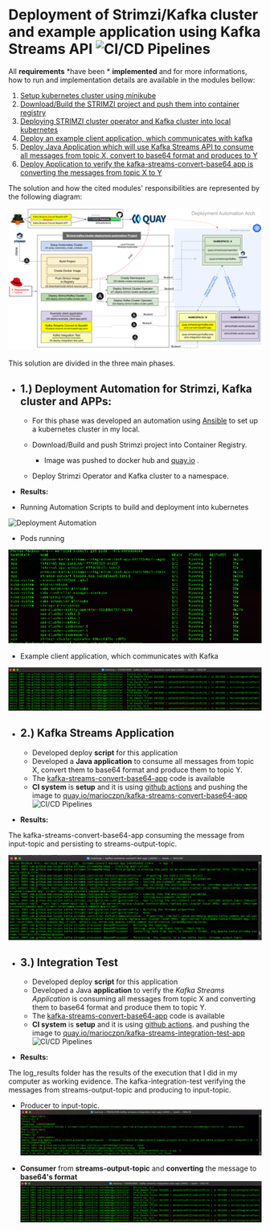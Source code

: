 # Deployment of Strimzi/Kafka cluster and example application using Kafka Streams API ![CI/CD Pipelines](https://github.com/marioczpn/kafka-streams-integration-test-app/workflows/CI/CD%20Pipelines/badge.svg)


All **requirements** *have been * **implemented** and for more informations,  how to run and implementation details are available in the modules bellow:

 1. [Setup kubernetes cluster using minikube](https://github.com/marioczpn/strimzi-kafka-cluster-deployment-automation/blob/master/01-setup_kubernetes_cluster_minikube.md)
 2. [Download/Build the STRIMZI project and push them into container registry](https://github.com/marioczpn/strimzi-kafka-cluster-deployment-automation/blob/master/02-download-build-strimzi-source.md)
 3. [Deploying STRIMZI cluster operator and Kafka cluster into local kubernetes](https://github.com/marioczpn/strimzi-kafka-cluster-deployment-automation/blob/master/03-deploy-strimzi-kafka-cluster.md)
 4. [Deploy an example client application, which communicates with kafka](https://github.com/marioczpn/strimzi-kafka-cluster-deployment-automation/blob/master/04-deploy-example_client-app.md)
 5. [Deploy Java Application which will use Kafka Streams API to consume all messages from topic X, convert to base64 format and produces to Y](https://github.com/marioczpn/strimzi-kafka-cluster-deployment-automation/blob/master/05-deploy-streams-convert-base64-app.md)
 6. [Deploy Application to verify the kafka-streams-convert-base64 app is converting the messages from topic X to Y](https://github.com/marioczpn/strimzi-kafka-cluster-deployment-automation/blob/master/06-deploy-integration-test.md)


The solution and how the cited modules' responsibilities are represented by the following diagram: 

![Deployment Automation_Arch](docs/Deployment_Automation_Arch.svg)


This solution are divided in the three main phases.


 - ## **1.) Deployment Automation for Strimzi, Kafka cluster and APPs:**
	 - For this phase was developed an automation using [Ansible](https://docs.ansible.com/ansible/latest/index.html) to set up a
   kubernetes cluster in my local.
   
	 - Download/Build and push Strimzi project into Container Registry. 		
		 - Image was pushed   to docker hub  and [quay.io](https://quay.io/) .
	- Deploy Strimzi Operator and Kafka cluster to a namespace.
	
 - **Results:**

- Running Automation Scripts to build and deployment into kubernetes

![Deployment Automation](logs_results/images/Scripts_Executions_Strimzi-Kafka_Deployment_Automation.gif)



- Pods running
 
 
![pods_running](logs_results/images/00-pods_running.png)


- Example client application, which communicates with Kafka


![consumer](logs_results/images/04-consumer-kafka-integration-test.png)

 - ## **2.) Kafka Streams Application**
	  - Developed deploy **script** for this application
	  - Developed a **Java application**  to consume all messages from topic X, convert them to base64 format and produce them to topic Y. 
	 - The [kafka-streams-convert-base64-app](https://github.com/marioczpn/kafka-streams-convert-base64-app) code is available
	 - **CI system** is **setup** and it is using [github actions](https://docs.github.com/pt/free-pro-team@latest/actions) and pushing the image to [quay.io/marioczpn/kafka-streams-convert-base64-app](https://quay.io/repository/marioczpn/kafka-streams-convert-base64-app)
	  ![CI/CD Pipelines](https://github.com/marioczpn/kafka-streams-convert-base64-app/workflows/CI/CD%20Pipelines/badge.svg)
 
 - **Results:**
 
 The kafka-streams-convert-base64-app consuming the message from input-topic and persisting to streams-output-topic.
 
![kafka-streams-convert-base64-app](logs_results/images/02-kafka-streams-convertBase64-running.png)


 - ## **3.) Integration Test**
	  - Developed deploy **script** for this application
	 - Developed a Java  **application** to verify the *Kafka Streams Application* is consuming all messages from topic X and converting  them to base64 format and produce them to topic Y. 
	 - The [kafka-streams-convert-base64-app](https://github.com/marioczpn/kafka-streams-convert-base64-app) code is available
	 - **CI system** is **setup** and it is using [github actions](https://docs.github.com/pt/free-pro-team@latest/actions).  and pushing the image to [quay.io/marioczpn/kafka-streams-integration-test-app](https://quay.io/repository/marioczpn/kafka-streams-integration-test-app)
![CI/CD Pipelines](https://github.com/marioczpn/kafka-streams-integration-test-app/workflows/CI/CD%20Pipelines/badge.svg)

 - **Results:**
 
 The log_results folder has the results of the execution that I did in my computer as working evidence.
 The kafka-integration-test verifying the messages from streams-output-topic and producing to  input-topic.
 
 - Producer to  input-topic.
![producer](logs_results/images/03-producerkafka-integration-test-.png)

- **Consumer** from **streams-output-topic** and **converting** the message to **base64's format**
![consumer](logs_results/images/04-consumer-kafka-integration-test.png)



 
 
